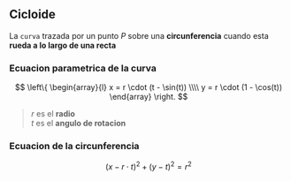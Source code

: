 ## Cicloide

La `curva` trazada por un punto $P$ sobre una **circunferencia** cuando esta **rueda a lo largo de una recta**

### Ecuacion parametrica de la curva

$$
    \left\{ 
        \begin{array}{l}
            x = r \cdot (t - \sin(t))
            \\\\
            y = r \cdot (1 - \cos(t))
        \end{array} 
    \right.
$$

> $r$ es el **radio**
> <br>
> $t$ es el **angulo de rotacion**


### Ecuacion de la circunferencia

$$
    (x - r \cdot t)^{2} + (y - t)^{2} = r^{2}
$$